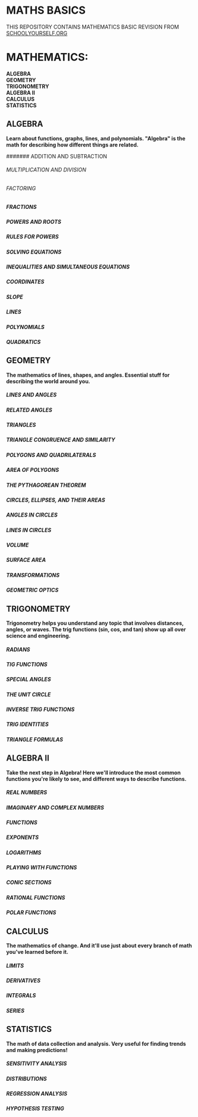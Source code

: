 # MATHS BASICS

THIS REPOSITORY CONTAINS MATHEMATICS BASIC REVISION FROM [SCHOOLYOURSELF.ORG](HTTPS://SCHOOLYOURSELF.ORG/)  

# MATHEMATICS:

**ALGEBRA**  
**GEOMETRY**  
**TRIGONOMETRY**  
**ALGEBRA II**  
**CALCULUS**  
**STATISTICS**  

## ALGEBRA  
  
**Learn about functions, graphs, lines, and polynomials. "Algebra" is the math for describing how different things are related.**    
  
   
####### ADDITION AND SUBTRACTION
###### MULTIPLICATION AND DIVISION
###### FACTORING
##### FRACTIONS
##### POWERS AND ROOTS
##### RULES FOR POWERS
##### SOLVING EQUATIONS
##### INEQUALITIES AND SIMULTANEOUS EQUATIONS
##### COORDINATES
##### SLOPE
##### LINES
##### POLYNOMIALS
##### QUADRATICS
    
    
	  
## GEOMETRY  
  
**The mathematics of lines, shapes, and angles. Essential stuff for describing the world around you.**  
  
    
##### LINES AND ANGLES
##### RELATED ANGLES
##### TRIANGLES
##### TRIANGLE CONGRUENCE AND SIMILARITY
##### POLYGONS AND QUADRILATERALS
##### AREA OF POLYGONS
##### THE PYTHAGOREAN THEOREM
##### CIRCLES, ELLIPSES, AND THEIR AREAS
##### ANGLES IN CIRCLES
##### LINES IN CIRCLES
##### VOLUME
##### SURFACE AREA
##### TRANSFORMATIONS
##### GEOMETRIC OPTICS
  
    
	 
## TRIGONOMETRY  
  
**Trigonometry helps you understand any topic that involves distances, angles, or waves. The trig functions (sin, cos, and tan) show up all over science and engineering.**  
  
    
##### RADIANS
##### TIG FUNCTIONS
##### SPECIAL ANGLES
##### THE UNIT CIRCLE
##### INVERSE TRIG FUNCTIONS
##### TRIG IDENTITIES
##### TRIANGLE FORMULAS
  
  
   
## ALGEBRA II  
  
**Take the next step in Algebra! Here we'll introduce the most common functions you're likely to see, and different ways to describe functions.**  
  
  
##### REAL NUMBERS
##### IMAGINARY AND COMPLEX NUMBERS
##### FUNCTIONS
##### EXPONENTS
##### LOGARITHMS
##### PLAYING WITH FUNCTIONS
##### CONIC SECTIONS
##### RATIONAL FUNCTIONS
##### POLAR FUNCTIONS
  
  
  
## CALCULUS  
  
**The mathematics of change. And it'll use just about every branch of math you've learned before it.**  
  
  
##### LIMITS
##### DERIVATIVES
##### INTEGRALS
##### SERIES
  
  
  
## STATISTICS  
  
**The math of data collection and analysis. Very useful for finding trends and making predictions!**  
  
  
##### SENSITIVITY ANALYSIS
##### DISTRIBUTIONS
##### REGRESSION ANALYSIS
##### HYPOTHESIS TESTING
